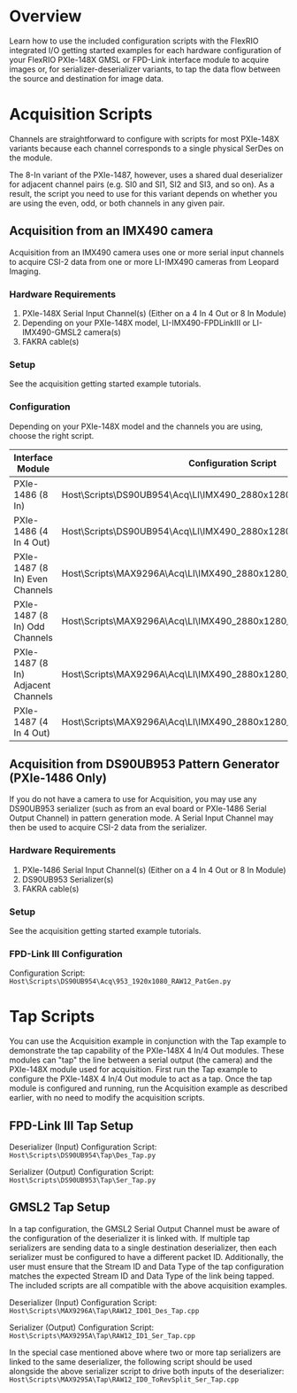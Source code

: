 # Overview

Learn how to use the included configuration scripts with the FlexRIO integrated I/O getting started examples for each hardware configuration of your FlexRIO PXIe-148X GMSL or FPD-Link interface module to acquire images or, for serializer-deserializer variants, to tap the data flow between the source and destination for image data.
# Acquisition Scripts

Channels are straightforward to configure with scripts for most PXIe-148X variants because each channel corresponds to a single physical SerDes on the module.

The 8-In variant of the PXIe-1487, however, uses a shared dual deserializer for adjacent channel pairs (e.g. SI0 and SI1, SI2 and SI3, and so on). As a result, the script you need to use for this variant depends on whether you are using the even, odd, or both channels in any given pair.

## Acquisition from an IMX490 camera

Acquisition from an IMX490 camera uses one or more serial input channels to acquire CSI-2 data from one or more LI-IMX490 cameras from Leopard Imaging.

### Hardware Requirements
1. PXIe-148X Serial Input Channel(s) (Either on a 4 In 4 Out or 8 In Module)
2. Depending on your PXIe-148X model, LI-IMX490-FPDLinkIII or LI-IMX490-GMSL2 camera(s)
3. FAKRA cable(s)

### Setup
See the acquisition getting started example tutorials.

### Configuration
Depending on your PXIe-148X model and the channels you are using, choose the right script.

| **Interface Module**               | **Configuration Script**                                                   |
|------------------------------------|----------------------------------------------------------------------------|
| PXIe-1486 (8 In)                   | Host\\Scripts\\DS90UB954\\Acq\\LI\\IMX490_2880x1280_RAW12.py               |
| PXIe-1486 (4 In 4 Out)           | Host\\Scripts\\DS90UB954\\Acq\\LI\\IMX490_2880x1280_RAW12.py               |
| PXIe-1487 (8 In) Even Channels     | Host\\Scripts\\MAX9296A\\Acq\\LI\\IMX490_2880x1280_RAW12_ID1_A.cpp         |
| PXIe-1487 (8 In) Odd Channels      | Host\\Scripts\\MAX9296A\\Acq\\LI\\IMX490_2880x1280_RAW12_ID1_B.cpp         |
| PXIe-1487 (8 In) Adjacent Channels | Host\\Scripts\\MAX9296A\\Acq\\LI\\IMX490_2880x1280_RAW12_ID01_RevSplit.cpp |
| PXIe-1487 (4 In 4 Out)           | Host\\Scripts\\MAX9296A\\Acq\\LI\\IMX490_2880x1280_RAW12_ID1_B.cpp         |

## Acquisition from DS90UB953 Pattern Generator (PXIe-1486 Only)

If you do not have a camera to use for Acquisition, you may use any DS90UB953 serializer (such as from an eval board or PXIe-1486 Serial Output Channel) in pattern generation mode. A Serial Input Channel may then be used to acquire CSI-2 data from the serializer.

### Hardware Requirements
1. PXIe-1486 Serial Input Channel(s) (Either on a 4 In 4 Out or 8 In Module)
2. DS90UB953 Serializer(s)
3. FAKRA cable(s)

### Setup
See the acquisition getting started example tutorials.

### FPD-Link III Configuration
Configuration Script: `Host\Scripts\DS90UB954\Acq\953_1920x1080_RAW12_PatGen.py`

# Tap Scripts

You can use the Acquisition example in conjunction with the Tap example to demonstrate the tap capability of the PXIe-148X 4 In/4 Out modules. These modules can "tap" the line between a serial output (the camera) and the PXIe-148X module used for acquisition. First run the Tap example to configure the PXIe-148X 4 In/4 Out module to act as a tap. Once the tap module is configured and running, run the Acquisition example as described earlier, with no need to modify the acquisition scripts.

## FPD-Link III Tap Setup
Deserializer (Input) Configuration Script: `Host\Scripts\DS90UB954\Tap\Des_Tap.py`

Serializer (Output) Configuration Script:  `Host\Scripts\DS90UB953\Tap\Ser_Tap.py`

## GMSL2 Tap Setup
In a tap configuration, the GMSL2 Serial Output Channel must be aware of the configuration of the deserializer it is linked with. If multiple tap serializers are sending data to a single destination deserializer, then each serializer must be configured to have a different packet ID. Additionally, the user must ensure that the Stream ID and Data Type of the tap configuration matches the expected Stream ID and Data Type of the link being tapped. The included scripts are all compatible with the above acquisition examples.

Deserializer (Input) Configuration Script: `Host\Scripts\MAX9296A\Tap\RAW12_ID01_Des_Tap.cpp`

Serializer (Output) Configuration Script: `Host\Scripts\MAX9295A\Tap\RAW12_ID1_Ser_Tap.cpp`

In the special case mentioned above where two or more tap serializers are linked to the same deserializer, the following script should be used alongside the above serializer script to drive both inputs of the deserializer:
`Host\Scripts\MAX9295A\Tap\RAW12_ID0_ToRevSplit_Ser_Tap.cpp`
